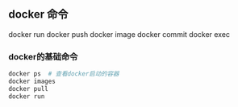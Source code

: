## docker 命令

docker run
docker push
docker image
docker commit
docker exec

### docker的基础命令
```bash
docker ps  # 查看docker启动的容器
docker images
docker pull
docker run

```
